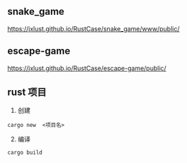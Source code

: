 ## snake_game

https://jxlust.github.io/RustCase/snake_game/www/public/

## escape-game

https://jxlust.github.io/RustCase/escape-game/public/

## rust 项目

1. 创建

```
cargo new  <项目名>
```

2. 编译

```
cargo build
```
